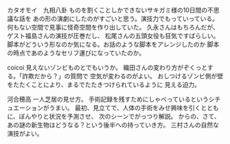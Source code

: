 カタオモイ　九相八卦
ものを割くことしかできないサキガミ様の10日間の不思議な話を
あの形の演劇にしたのがすごいと思う。演技力でもっていっている。
何もない空間で見事に怪奇空間を作り出していた。
久永さんはもちろんだが、ゲスト福島さんの演技が圧巻だし、
松尾さんの五頭女役も狂気ですばらしい。
脚本がどういう形なのか気になる。お話のような脚本をアレンジしたのか
脚本の時点であのようなセリフ運びになっていたのか。

coicoi
見えないゾンビものとでもいうか。
織田さんの変わり方がぞくっとする。「詐欺だから？」の質問で
空気が変わるのがよい。
おしつけるゾンビ側が壁をたたくことにより、まるでたたきつけられているように
見える迫力。

河合穂高
一人芝居の見せ方。
手術記録を残すためにしゃべっているというシチュエーションがうまい。
最初、見立てで、人体の手術をみせ興味を引くとともに、ぼんやりと状況を予測させ、
次のシーンでがっつり解説。
からの、さて、あの謎の新生物はどうなる？という後半への持っていき方。
三村さんの自然な演技がよい。

